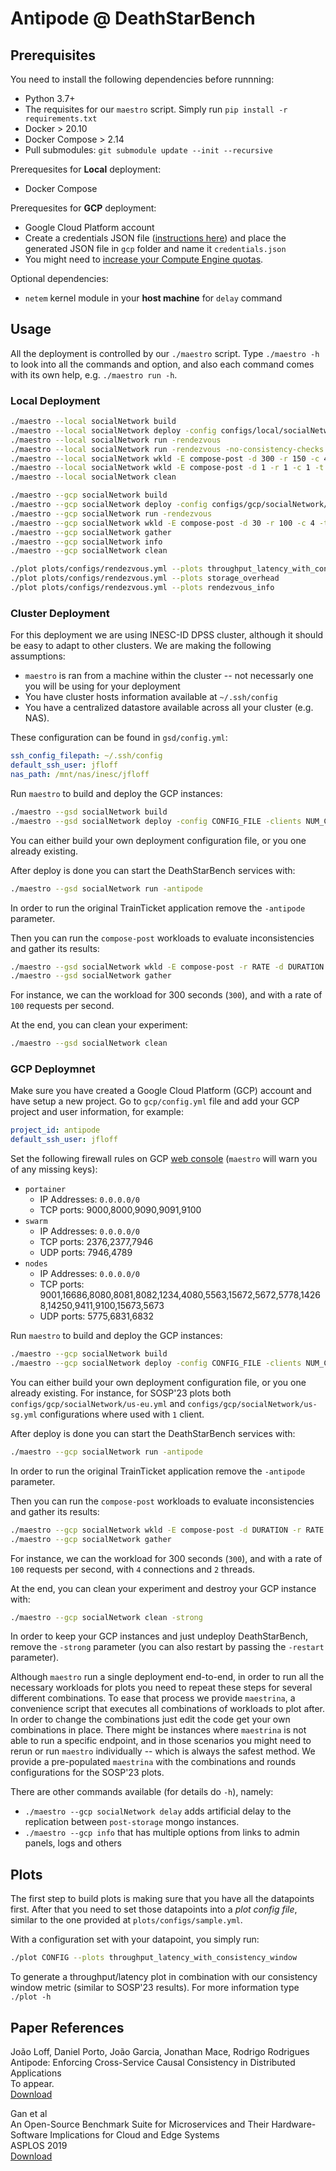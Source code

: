 # Antipode @ DeathStarBench


## Prerequisites

You need to install the following dependencies before runnning:
- Python 3.7+
- The requisites for our `maestro` script. Simply run `pip install -r requirements.txt`
- Docker > 20.10
- Docker Compose > 2.14
- Pull submodules: `git submodule update --init --recursive`

Prerequesites for **Local** deployment:
- Docker Compose

Prerequesites for **GCP** deployment:
- Google Cloud Platform account
- Create a credentials JSON file ([instructions here](https://developers.google.com/workspace/guides/create-credentials)) and place the generated JSON file in `gcp` folder and name it `credentials.json`
- You might need to [increase your Compute Engine quotas](https://console.cloud.google.com/iam-admin/quotas).

Optional dependencies:
- `netem` kernel module in your **host machine** for `delay` command

## Usage
All the deployment is controlled by our `./maestro` script. Type `./maestro -h` to look into all the commands and option, and also each command comes with its own help, e.g. `./maestro run -h`.

### Local Deployment

```zsh
./maestro --local socialNetwork build
./maestro --local socialNetwork deploy -config configs/local/socialNetwork/debug.yml -clients 1
./maestro --local socialNetwork run -rendezvous
./maestro --local socialNetwork run -rendezvous -no-consistency-checks
./maestro --local socialNetwork wkld -E compose-post -d 300 -r 150 -c 4 -t 2
./maestro --local socialNetwork wkld -E compose-post -d 1 -r 1 -c 1 -t 1
./maestro --local socialNetwork clean

./maestro --gcp socialNetwork build
./maestro --gcp socialNetwork deploy -config configs/gcp/socialNetwork/us-eu.yml -clients 1
./maestro --gcp socialNetwork run -rendezvous
./maestro --gcp socialNetwork wkld -E compose-post -d 30 -r 100 -c 4 -t 2
./maestro --gcp socialNetwork gather
./maestro --gcp socialNetwork info
./maestro --gcp socialNetwork clean

./plot plots/configs/rendezvous.yml --plots throughput_latency_with_consistency_window
./plot plots/configs/rendezvous.yml --plots storage_overhead
./plot plots/configs/rendezvous.yml --plots rendezvous_info
```

### Cluster Deployment
For this deployment we are using INESC-ID DPSS cluster, although it should be easy to adapt to other clusters. We are making the following assumptions:
- `maestro` is ran from a machine within the cluster -- not necessarly one you will be using for your deployment
- You have cluster hosts information available at `~/.ssh/config`
- You have a centralized datastore available across all your cluster (e.g. NAS).

These configuration can be found in `gsd/config.yml`:
```yml
ssh_config_filepath: ~/.ssh/config
default_ssh_user: jfloff
nas_path: /mnt/nas/inesc/jfloff
```

Run `maestro` to build and deploy the GCP instances:
```zsh
./maestro --gsd socialNetwork build
./maestro --gsd socialNetwork deploy -config CONFIG_FILE -clients NUM_CLIENTS
```
You can either build your own deployment configuration file, or you one already existing.

After deploy is done you can start the DeathStarBench services with:
```zsh
./maestro --gsd socialNetwork run -antipode
```
In order to run the original TrainTicket application remove the `-antipode` parameter.

Then you can run the `compose-post` workloads to evaluate inconsistencies and gather its results:
```zsh
./maestro --gsd socialNetwork wkld -E compose-post -r RATE -d DURATION
./maestro --gsd socialNetwork gather
```
For instance, we can the workload for 300 seconds (`300`), and with a rate of `100` requests per second.

At the end, you can clean your experiment:
```zsh
./maestro --gsd socialNetwork clean
```

### GCP Deploymnet
Make sure you have created a Google Cloud Platform (GCP) account and have setup a new project.
Go to `gcp/config.yml` file and add your GCP project and user information, for example:
```yml
project_id: antipode
default_ssh_user: jfloff
```

Set the following firewall rules on GCP [web console](https://console.cloud.google.com/networking/firewalls/list) (`maestro` will warn you of any missing keys):
  - `portainer`
      - IP Addresses: `0.0.0.0/0`
      - TCP ports: 9000,8000,9090,9091,9100
  - `swarm`
      - IP Addresses: `0.0.0.0/0`
      - TCP ports: 2376,2377,7946
      - UDP ports: 7946,4789
  - `nodes`
      - IP Addresses: `0.0.0.0/0`
      - TCP ports: 9001,16686,8080,8081,8082,1234,4080,5563,15672,5672,5778,14268,14250,9411,9100,15673,5673
      - UDP ports: 5775,6831,6832

Run `maestro` to build and deploy the GCP instances:
```zsh
./maestro --gcp socialNetwork build
./maestro --gcp socialNetwork deploy -config CONFIG_FILE -clients NUM_CLIENTS
```
You can either build your own deployment configuration file, or you one already existing.
For instance, for SOSP'23 plots both `configs/gcp/socialNetwork/us-eu.yml` and `configs/gcp/socialNetwork/us-sg.yml` configurations where used with `1` client.

After deploy is done you can start the DeathStarBench services with:
```zsh
./maestro --gcp socialNetwork run -antipode
```
In order to run the original TrainTicket application remove the `-antipode` parameter.

Then you can run the `compose-post` workloads to evaluate inconsistencies and gather its results:
```zsh
./maestro --gcp socialNetwork wkld -E compose-post -d DURATION -r RATE -c CONNECTIONS -t THREADS
./maestro --gcp socialNetwork gather
```

For instance, we can the workload for 300 seconds (`300`), and with a rate of `100` requests per second, with `4` connections and `2` threads.

At the end, you can clean your experiment and destroy your GCP instance with:
```zsh
./maestro --gcp socialNetwork clean -strong
```
In order to keep your GCP instances and just undeploy DeathStarBench, remove the `-strong` parameter (you can also restart by passing the `-restart` parameter).

Although `maestro` run a single deployment end-to-end, in order to run all the necessary workloads for plots you need to repeat these steps for several different combinations.
To ease that process we provide `maestrina`, a convenience script that executes all combinations of workloads to plot after. In order to change the combinations just edit the code get your own combinations in place. There might be instances where `maestrina` is not able to run a specific endpoint, and in those scenarios you might need to rerun or run `maestro` individually -- which is always the safest method.
We provide a pre-populated `maestrina` with the combinations and rounds configurations for the SOSP'23 plots.


There are other commands available (for details do `-h`), namely:
- `./maestro --gcp socialNetwork delay` adds artificial delay to the replication between `post-storage` mongo instances.
- `./maestro --gcp info` that has multiple options from links to admin panels, logs and others


## Plots

The first step to build plots is making sure that you have all the datapoints first.
After that you need to set those datapoints into a *plot config file*, similar to the one provided at `plots/configs/sample.yml`.

With a configuration set with your datapoint, you simply run:
```zsh
./plot CONFIG --plots throughput_latency_with_consistency_window
```
To generate a throughput/latency plot in combination with our consistency window metric (similar to SOSP'23 results).
For more information type `./plot -h`


## Paper References

João Loff, Daniel Porto, João Garcia, Jonathan Mace, Rodrigo Rodrigues\
Antipode: Enforcing Cross-Service Causal Consistency in Distributed Applications\
To appear.\
[Download]()

Gan et al\
An Open-Source Benchmark Suite for Microservices and Their Hardware-Software Implications for Cloud and Edge Systems\
ASPLOS 2019\
[Download](http://www.csl.cornell.edu/~delimitrou/papers/2019.asplos.microservices.pdf)